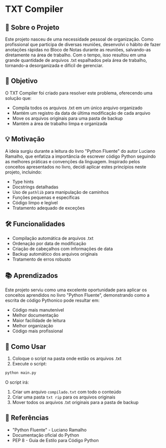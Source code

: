 # TXT Compiler

## 📝 Sobre o Projeto

Este projeto nasceu de uma necessidade pessoal de organização. Como profissional que participa de diversas reuniões, desenvolvi o hábito de fazer anotações rápidas no Bloco de Notas durante as reuniões, salvando-as diretamente na área de trabalho. Com o tempo, isso resultou em uma grande quantidade de arquivos .txt espalhados pela área de trabalho, tornando-a desorganizada e difícil de gerenciar.

## 🎯 Objetivo

O TXT Compiler foi criado para resolver este problema, oferecendo uma solução que:
- Compila todos os arquivos .txt em um único arquivo organizado
- Mantém um registro da data de última modificação de cada arquivo
- Move os arquivos originais para uma pasta de backup
- Mantém a área de trabalho limpa e organizada

## 💡 Motivação

A ideia surgiu durante a leitura do livro "Python Fluente" do autor Luciano Ramalho, que enfatiza a importância de escrever código Python seguindo as melhores práticas e convenções da linguagem. Inspirado pelos conceitos apresentados no livro, decidi aplicar estes princípios neste projeto, incluindo:

- Type hints
- Docstrings detalhadas
- Uso de `pathlib` para manipulação de caminhos
- Funções pequenas e específicas
- Código limpo e legível
- Tratamento adequado de exceções

## 🛠️ Funcionalidades

- Compilação automática de arquivos .txt
- Ordenação por data de modificação
- Criação de cabeçalhos com informações de data
- Backup automático dos arquivos originais
- Tratamento de erros robusto

## 📚 Aprendizados

Este projeto serviu como uma excelente oportunidade para aplicar os conceitos aprendidos no livro "Python Fluente", demonstrando como a escrita de código Pythonico pode resultar em:
- Código mais manutenível
- Melhor documentação
- Maior facilidade de leitura
- Melhor organização
- Código mais profissional

## 🚀 Como Usar

1. Coloque o script na pasta onde estão os arquivos .txt
2. Execute o script:
```bash
python main.py
```

O script irá:
1. Criar um arquivo `compilado.txt` com todo o conteúdo
2. Criar uma pasta `txt rip` para os arquivos originais
3. Mover todos os arquivos .txt originais para a pasta de backup

## 📖 Referências

- "Python Fluente" - Luciano Ramalho
- Documentação oficial do Python
- PEP 8 - Guia de Estilo para Código Python 